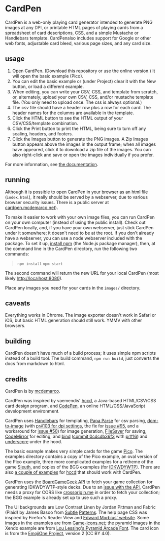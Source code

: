 CardPen
========

CardPen is a web-only playing card generator intended to generate PNG images at any DPI, or printable HTML pages of playing cards from a spreadsheet of card descriptions, CSS, and a simple Mustache or Handlebars template.  CardPenalso includes support for Google or other web fonts, adjustable card bleed, various page sizes, and any card size.

usage
--------

1. Open CardPen.  (Download this repository or use the online version.)  It will open the basic example (Pico).
2. You can edit the basic example or (under Project) clear it with the New button, or load a different example.
2. When editing, you can write your CSV, CSS, and template from scratch, or, alternately, upload your own CSV, CSS, and/or mustache template file.  (You only need to upload once.  The css is always optional.)
3. The csv file should have a header row plus a row for each card.  The header names for the columns are available in the template.  
3. Click the HTML button to see the HTML output of your CSV/CSS/template combination.
4. Click the Print button to print the HTML, being sure to turn off any scaling, headers, and footers.
4. Click the Images button to generate the PNG images.  A Zip Images button appears above the images in the output frame; when all images have appeared, click it to download a zip file of the images.  You can also right-click and save or open the images individually if you prefer.

For more information, see [the documentation](doc/index.md).

running
----------

Although it is possible to open CardPen in your browser as an html file (`index.html`), it really should be served by a webserver, due to various browser security issues.  There is a public server at [cardpen.mcdemarco.net](http://cardpen.mcdemarco.net)).

To make it easier to work with your own image files, you can run CardPen on your own computer (instead of using the public install).  Check out CardPen locally, and, if you have your own webserver, just stick CardPen under it somewhere; it doesn't need to be at the root.  If you don't already have a webserver, you can use a node webserver included with the package.  To set it up, [install npm](https://www.npmjs.com/get-npm) (the Node.js package manager), then, at the command line in the CardPen directory, run the following two commands:

> `npm install`
> `npm start`

The second command will return the new URL for your local CardPen (most likely [http://localhost:8080](http://localhost:8080)).

Place any images you need for your cards in the `images/` directory.

caveats
---------

Everything works in Chrome.  The image exporter doesn't work in Safari or iOS, but basic HTML generation should still work.  YMMV with other browsers.


building
-----------

CardPen doesn't have much of a build process; it uses simple npm scripts instead of a build tool.
The build command, `npm run build`, just converts the docs from markdown to html.

credits
---------

CardPen is by [mcdemarco](https://bitbucket.org/mcdemarco).

CardPen was inspired by vaemendis' [hccd](https://github.com/vaemendis/hccd/), a Java-based HTML/CSV/CSS card design program, and [CodePen](https://codepen.io), an online HTML/CSS/JavaScript development environment.

CardPen uses [Handlebars](http://handlebarsjs.com) for templating, [Papa Parse](http://papaparse.com) for csv parsing, [dom-to-image](https://github.com/tsayen/dom-to-image/) (with [pr#103 for dpi settings](https://github.com/tsayen/dom-to-image/pull/103), the fix for [issue #95](https://github.com/tsayen/dom-to-image/issues/95), and a workaround for [issue #50](https://github.com/tsayen/dom-to-image/issues/50)) for image generation, [FileSaver](https://github.com/eligrey/FileSaver.js) for saving, [CodeMirror](http://codemirror.net) for editing, and [bind](https://github.com/remy/bind.js) ([commit 0cdcdb36f3](https://github.com/remy/bind.js/tree/0cdcdb36f3207191527c6de5367a518334f08d48) with [pr#16](https://github.com/remy/bind.js/pull/16/files)) and [underscore](http://underscorejs.org) under the hood.

The basic example makes very simple cards for the game [Pico](https://boardgamegeek.com/boardgame/2051/pico).  The examples directory contains a copy of the Pico example, an oval version of the Pico example, three more complicated examples for a retheme of the game [Sleuth](https://boardgamegeek.com/boardgame/594/sleuth), and copies of the BGG examples (for [IDKWDYWTP](https://boardgamegeek.com/boardgame/28567/i-dont-know-what-do-you-want-play)). There are also [a couple of examples](https://github.com/vaemendis/hccd/tree/master/examples) for [hccd](https://github.com/vaemendis/hccd/) that should work with CardPen.

CardPen uses the [BoardGameGeek API](https://boardgamegeek.com/wiki/page/BGG_XML_API2) to fetch your game collection for generating IDKWDYWTP-style decks.  Due to an [issue with the API](https://boardgamegeek.com/thread/1304818/cross-origin-resource-sharing-cors), CardPen needs a proxy for CORS like [crossorigin.me](https://github.com/technoboy10/crossorigin.me) in order to fetch your collection; the BGG example is already set up to use such a proxy.

The UI backgrounds are Low Contrast Linen by Jordan Pittman and Fabric (Plaid) by James Basoo from [Subtle](https://www.toptal.com/designers/subtlepatterns/low-contrast-linen/) [Patterns](https://www.toptal.com/designers/subtlepatterns/fabric-plaid/).  The help page CSS was inspired by Firefox's Reader View and [Edward Morbius' website](http://codepen.io/dredmorbius/pen/KpMqqB).  Some images in the examples are from [Game-icons.net](http://game-icons.net); the pyramid images in the Xendo example are from [Lou Lessing's Pyramid Arcade Font](http://www.looneylabs.com/other-pyramid-games).  The card icon is from the [EmojiOne Project](https://github.com/Ranks/emojione/blob/2.2.7/assets/svg/1f0cf.svg), version 2 (CC BY 4.0).


